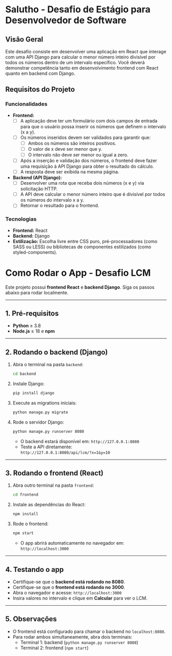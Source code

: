 # Salutho - Desafio de Estágio para Desenvolvedor de Software 

## Visão Geral
Este desafio consiste em desenvolver uma aplicação em React que interage com uma API Django para calcular o menor número inteiro divisível por todos os números dentro de um intervalo específico. Você deverá demonstrar competência tanto em desenvolvimento frontend com React quanto em backend com Django.

## Requisitos do Projeto

### Funcionalidades
- **Frontend:**
  - [ ] A aplicação deve ter um formulário com dois campos de entrada para que o usuário possa inserir os números que definem o intervalo (x a y).
  - [ ] Os números inseridos devem ser validados para garantir que:
    - [ ] Ambos os números são inteiros positivos.
    - [ ] O valor de x deve ser menor que y.
    - [ ] O intervalo não deve ser menor ou igual a zero.
  - [ ] Após a inserção e validação dos números, o frontend deve fazer uma requisição à API Django para obter o resultado do cálculo.
  - [ ] A resposta deve ser exibida na mesma página.

- **Backend (API Django):**
  - [ ] Desenvolver uma rota que receba dois números (x e y) via solicitação HTTP.
  - [ ] A API deve calcular o menor número inteiro que é divisível por todos os números do intervalo x a y.
  - [ ] Retornar o resultado para o frontend.

### Tecnologias
- **Frontend:** React
- **Backend:** Django
- **Estilização:** Escolha livre entre CSS puro, pré-processadores (como SASS ou LESS) ou bibliotecas de componentes estilizados (como styled-components).

# Como Rodar o App - Desafio LCM

Este projeto possui **frontend React** e **backend Django**. Siga os passos abaixo para rodar localmente.

---

## 1. Pré-requisitos

- **Python** ≥ 3.8  
- **Node.js** ≥ 18 e **npm**  

---

## 2. Rodando o backend (Django)

1. Abra o terminal na pasta `backend`:
    ```bash
    cd backend
    ```

2. Instale Django:
    ```bash
    pip install django
    ```

3. Execute as migrations iniciais:
    ```bash
    python manage.py migrate
    ```

4. Rode o servidor Django:
    ```bash
    python manage.py runserver 8080
    ```

   - O backend estará disponível em: `http://127.0.0.1:8080`
   - Teste a API diretamente:  
     `http://127.0.0.1:8080/api/lcm/?x=1&y=10`

---

## 3. Rodando o frontend (React)

1. Abra outro terminal na pasta `frontend`:
    ```bash
    cd frontend
    ```

2. Instale as dependências do React:
    ```bash
    npm install
    ```

3. Rode o frontend:
    ```bash
    npm start
    ```

   - O app abrirá automaticamente no navegador em: `http://localhost:3000`

---

## 4. Testando o app

- Certifique-se que o **backend está rodando no 8080**.  
- Certifique-se que o **frontend está rodando no 3000**.  
- Abra o navegador e acesse: `http://localhost:3000`  
- Insira valores no intervalo e clique em **Calcular** para ver o LCM.

---

## 5. Observações

- O frontend está configurado para chamar o backend no `localhost:8080`.  
- Para rodar ambos simultaneamente, abra dois terminais:
  - Terminal 1: backend (`python manage.py runserver 8080`)  
  - Terminal 2: frontend (`npm start`)
